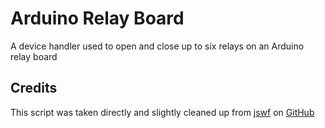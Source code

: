 # Arduino Relay Board

A device handler used to open and close up to six relays on an Arduino relay board

## Credits

This script was taken directly and slightly cleaned up from [jswf](https://github.com/jwsf) on [GitHub](https://github.com/jwsf/device-type.arduino-8-way-relay/blob/master/8-way-relay.groovy)
